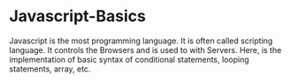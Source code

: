 # Javascript-Basics
Javascript is the most programming language. It is often called scripting language. It controls the Browsers and is used to with Servers. Here, is the implementation of basic syntax of conditional statements, looping statements, array, etc.
